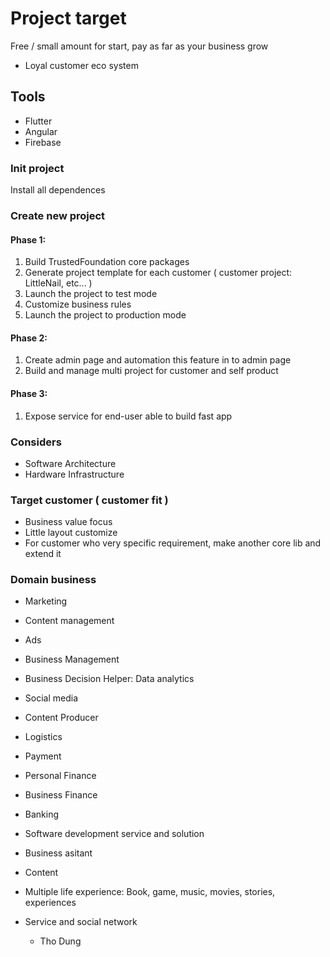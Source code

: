# Project target
Free / small amount for start, pay as far as your business grow

+ Loyal customer eco system

## Tools

- Flutter
- Angular
- Firebase

### Init project

Install all dependences

### Create new project

#### Phase 1:
1. Build TrustedFoundation core packages
2. Generate project template for each customer ( customer project: LittleNail, etc... )
3. Launch the project to test mode
4. Customize business rules
5. Launch the project to production mode

#### Phase 2:
1. Create admin page and automation this feature in to admin page
2. Build and manage multi project for customer and self product

#### Phase 3:
1. Expose service for end-user able to build fast app


### Considers
- Software Architecture
- Hardware Infrastructure

### Target customer ( customer fit )
- Business value focus
- Little layout customize
- For customer who very specific requirement, make another core lib and extend it


### Domain business

- Marketing
- Content management
- Ads
- Business Management
- Business Decision Helper: Data analytics
- Social media
- Content Producer
- Logistics
- Payment
- Personal Finance
- Business Finance
- Banking
- Software development service and solution
- Business asitant

- Content
- Multiple life experience: Book, game, music, movies, stories, experiences
- Service and social network
    + Tho Dung
